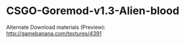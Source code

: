 # CSGO-Goremod-v1.3-Alien-blood

Alternate Download materials (Preview): http://gamebanana.com/textures/4391
